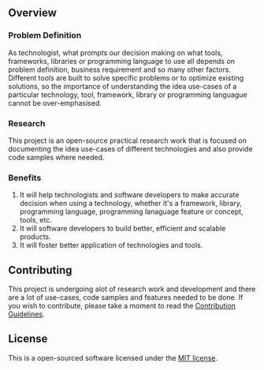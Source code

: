 ## Overview

### Problem Definition

As technologist, what prompts our decision making on what tools, frameworks, libraries or programming language to use all depends on problem definition, business requirement and so many other factors. Different tools are built to solve specific problems or to optimize existing solutions, so the importance of understanding the idea use-cases of a particular technology, tool, framework, library or programming languague cannot be over-emphasised.

### Research

This project is an open-source practical research work that is focused on documenting the idea use-cases of different technologies and also provide code samples where needed.

### Benefits

1. It will help technologists and software developers to make accurate decision when using a technology, whether it's a framework, library, programming language, programming lanaguage feature or concept, tools, etc.
2. It will software developers to build better, efficient and scalable products.
3. It will foster better application of technologies and tools.

## Contributing

This project is undergoing alot of research work and development and there are a lot of use-cases, code samples and features needed to be done. If you wish to contribute, please take a moment to read the [Contribution Guidelines](CONTRIBUTING.md).

## License

This is a open-sourced software licensed under the [MIT license](LICENSE.md).